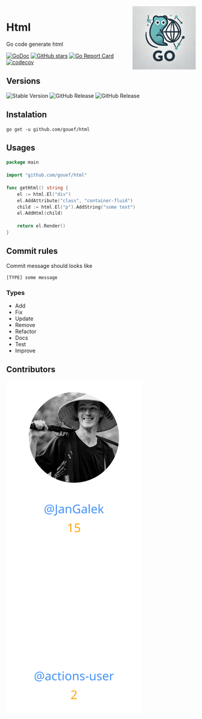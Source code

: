 <img align=right width="168" src="docs/gouef_logo.png">

# Html
Go code generate html

[![GoDoc](https://pkg.go.dev/badge/github.com/gouef/html.svg)](https://pkg.go.dev/github.com/gouef/html)
[![GitHub stars](https://img.shields.io/github/stars/gouef/html?style=social)](https://github.com/gouef/html/stargazers)
[![Go Report Card](https://goreportcard.com/badge/github.com/gouef/html)](https://goreportcard.com/report/github.com/gouef/html)
[![codecov](https://codecov.io/github/gouef/html/branch/main/graph/badge.svg?token=YUG8EMH6Q8)](https://codecov.io/github/gouef/html)

## Versions
![Stable Version](https://img.shields.io/github/v/release/gouef/html?label=Stable&labelColor=green)
![GitHub Release](https://img.shields.io/github/v/release/gouef/html?label=RC&include_prereleases&filter=*rc*&logoSize=diago)
![GitHub Release](https://img.shields.io/github/v/release/gouef/html?label=Beta&include_prereleases&filter=*beta*&logoSize=diago)

## Instalation

```shell
go get -u github.com/gouef/html
```

## Usages

```go
package main

import "github.com/gouef/html"

func getHtml() string {
	el := html.El("div")
	el.AddAttribute("class", "container-fluid")
	child := html.El("p").AddString("some text")
	el.AddHtml(child)
	
	return el.Render()
}
```

## Commit rules
Commit message should looks like
```
[TYPE] some message
```

### Types
 - Add
 - Fix
 - Update
 - Remove
 - Refactor
 - Docs
 - Test
 - Improve

## Contributors

<div>
<span>
  <a href="https://github.com/JanGalek"><img src="https://raw.githubusercontent.com/gouef/html/refs/heads/contributors-svg/.github/contributors/JanGalek.svg" alt="JanGalek" /></a>
</span>
<span>
  <a href="https://github.com/actions-user"><img src="https://raw.githubusercontent.com/gouef/html/refs/heads/contributors-svg/.github/contributors/actions-user.svg" alt="actions-user" /></a>
</span>
</div>

